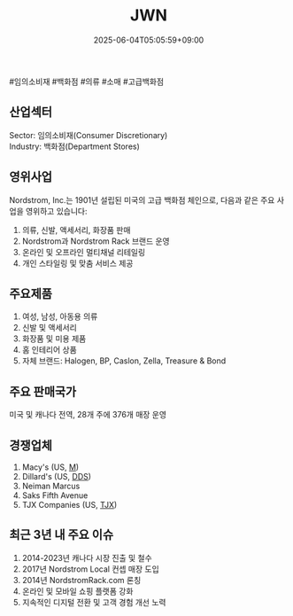 ﻿---
title: "JWN"
date: 2025-06-04T05:05:59+09:00
lastmod: 2025-06-04T05:05:59+09:00
type: docs
sidebar:
  open: true
weight: 475
---
<div style="display:none">
  <meta property="article:published_time" content="2025-06-03T20:05:59Z" />
  <meta property="article:modified_time" content="2025-06-03T20:05:59Z" />
</div>
#임의소비재 #백화점 #의류 #소매 #고급백화점

## 산업섹터

Sector: 임의소비재(Consumer Discretionary)  
Industry: 백화점(Department Stores)

## 영위사업

Nordstrom, Inc.는 1901년 설립된 미국의 고급 백화점 체인으로, 다음과 같은 주요 사업을 영위하고 있습니다:

1. 의류, 신발, 액세서리, 화장품 판매
2. Nordstrom과 Nordstrom Rack 브랜드 운영
3. 온라인 및 오프라인 멀티채널 리테일링
4. 개인 스타일링 및 맞춤 서비스 제공

## 주요제품

1. 여성, 남성, 아동용 의류
2. 신발 및 액세서리
3. 화장품 및 미용 제품
4. 홈 인테리어 상품
5. 자체 브랜드: Halogen, BP, Caslon, Zella, Treasure & Bond

## 주요 판매국가

미국 및 캐나다 전역, 28개 주에 376개 매장 운영

## 경쟁업체

1. Macy's (US, [M](/company-analysis/m/))
2. Dillard's (US, [DDS](/company-analysis/dds/))
3. Neiman Marcus
4. Saks Fifth Avenue
5. TJX Companies (US, [TJX](/company-analysis/tjx/))

## 최근 3년 내 주요 이슈

1. 2014-2023년 캐나다 시장 진출 및 철수
2. 2017년 Nordstrom Local 컨셉 매장 도입
3. 2014년 NordstromRack.com 론칭
4. 온라인 및 모바일 쇼핑 플랫폼 강화
5. 지속적인 디지털 전환 및 고객 경험 개선 노력
